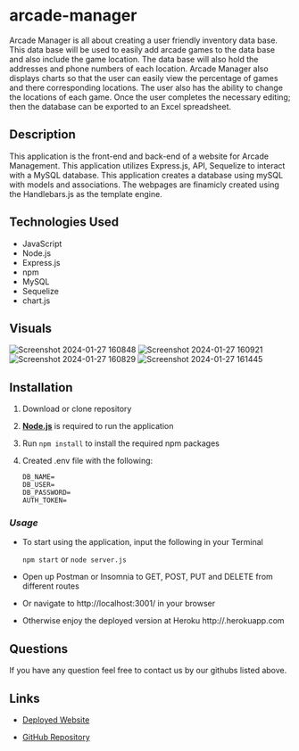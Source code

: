 
# arcade-manager
Arcade Manager is all about creating a user friendly inventory data base. This data base will be used to easily add arcade games to the data base and also include the game location. The data base will also hold the addresses and phone numbers of each location. 
Arcade Manager also displays charts so that the user can easily view the percentage of games and there corresponding locations. The user also has the ability to change the locations of each game. Once the user completes the necessary editing; then the database can be exported to an Excel spreadsheet.

## Description

This application is the front-end and back-end of a website for Arcade Management.
This application utilizes Express.js, API, Sequelize to interact with a MySQL database.
This application creates a database using mySQL with models and associations.
The webpages are finamicly created using the Handlebars.js as the template engine.


## Technologies Used
- JavaScript
- Node.js
- Express.js
- npm
- MySQL
- Sequelize
- chart.js


## Visuals

![Screenshot 2024-01-27 160848](https://github.com/Irroc/arcade-manager/assets/145626305/fc18af76-d85e-430a-8948-9b0d8763d84c)
![Screenshot 2024-01-27 160921](https://github.com/Irroc/arcade-manager/assets/145626305/2fe60f6d-0924-4e26-886b-db8d56907ec9)
![Screenshot 2024-01-27 160829](https://github.com/Irroc/arcade-manager/assets/145626305/088f16ae-5f9e-4723-bc9f-5e2670e0d8fc)
![Screenshot 2024-01-27 161445](https://github.com/Irroc/arcade-manager/assets/145626305/2325160c-63ec-4940-818f-1b12e597069a)

## Installation

1.  Download or clone repository
2.  [**Node.js**](https://nodejs.org/en/about/) is required to run the application
3.  Run `npm install` to install the required npm packages
4.  Created .env file with the following:

        DB_NAME=
        DB_USER=
        DB_PASSWORD=
        AUTH_TOKEN=

### _Usage_

- To start using the application, input the following in your Terminal

  `npm start` or `node server.js`

- Open up Postman or Insomnia to GET, POST, PUT and DELETE from different routes

- Or navigate to http://localhost:3001/ in your browser

- Otherwise enjoy the deployed version at Heroku http://.herokuapp.com

## Questions

If you have any question feel free to contact us by our githubs listed above.


## Links
- [Deployed Website](https://shielded-castle-36904-4282f0c6c1a9.herokuapp.com/login)

- [GitHub Repository]()

